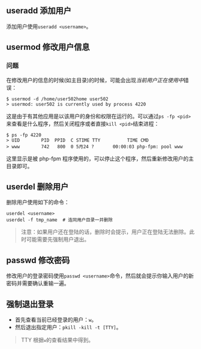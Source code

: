 ## useradd 添加用户

添加用户使用`useradd <username>`。

## usermod 修改用户信息


### 问题
在修改用户的信息的时候(如主目录)的时候，可能会出现*当前用户正在使用中*错误：

```shell
$ usermod -d /home/user502home user502
> usermod: user502 is currently used by process 4220
```

这是由于有其他应用是以该用户的身份和权限在运行的。可以通过`ps -fp <pid>`来查看是什么程序，然后关闭程序或者直接`kill <pid>`结束进程：

```shell
$ ps -fp 4220
> UID        PID  PPID  C STIME TTY          TIME CMD
> www        742   800  0 5月24 ?       00:00:03 php-fpm: pool www
```

这里显示是被 php-fpm 程序使用的，可以停止这个程序，然后重新修改用户的主目录即可。

## userdel 删除用户

删除用户使用如下的命令：

```shell
userdel <username>
userdel -f tmp_name  # 连同用户目录一并删除
```

> 注意：如果用户还在登陆的话，删除时会提示，用户正在登陆无法删除。此时可能需要先强制用户退出。

## passwd 修改密码

修改用户的登录密码使用`passwd <username>`命令，然后就会提示你输入用户的新密码并需要确认重输一遍。

## 强制退出登录

* 首先查看当前已经登录的用户：`w`。
* 然后退出指定用户：`pkill -kill -t [TTY]`。

> TTY 根据`w`的查看结果中得到。

